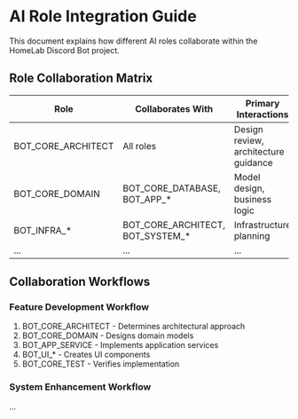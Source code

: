 # AI Role Integration Guide

This document explains how different AI roles collaborate within the HomeLab Discord Bot project.

## Role Collaboration Matrix

| Role | Collaborates With | Primary Interactions |
|------|-------------------|---------------------|
| BOT_CORE_ARCHITECT | All roles | Design review, architecture guidance |
| BOT_CORE_DOMAIN | BOT_CORE_DATABASE, BOT_APP_* | Model design, business logic |
| BOT_INFRA_* | BOT_CORE_ARCHITECT, BOT_SYSTEM_* | Infrastructure planning |
| ... | ... | ... |

## Collaboration Workflows

### Feature Development Workflow
1. BOT_CORE_ARCHITECT - Determines architectural approach
2. BOT_CORE_DOMAIN - Designs domain models
3. BOT_APP_SERVICE - Implements application services
4. BOT_UI_* - Creates UI components
5. BOT_CORE_TEST - Verifies implementation

### System Enhancement Workflow
... 